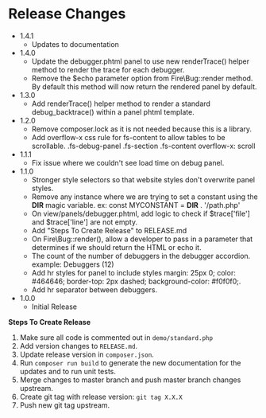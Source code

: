 # Release Changes
* 1.4.1
    * Updates to documentation
* 1.4.0
    * Update the debugger.phtml panel to use new renderTrace() helper method to render the trace for each debugger.
    * Remove the $echo parameter option from Fire\Bug::render method. By default this method will now return the rendered panel by default.
* 1.3.0
    * Add renderTrace() helper method to render a standard debug_backtrace() within a panel phtml template.
* 1.2.0
    * Remove composer.lock as it is not needed because this is a library.
    * Add overflow-x css rule for fs-content to allow tables to be scrollable. .fs-debug-panel .fs-section .fs-content overflow-x: scroll
* 1.1.1
    * Fix issue where we couldn't see load time on debug panel.
* 1.1.0
    * Stronger style selectors so that website styles don't overwrite panel styles.
    * Remove any instance where we are trying to set a constant using the __DIR__ magic variable. ex: const MYCONSTANT = __DIR__ . '/path.php'
    * On view/panels/debugger.phtml, add logic to check if $trace['file'] and $trace['line'] are not empty.
    * Add "Steps To Create Release" to RELEASE.md
    * On Fire\Bug::render(), allow a developer to pass in a parameter that determines if we should return the HTML or echo it.
    * The count of the number of debuggers in the debugger accordion. example: Debuggers (12)
    * Add hr styles for panel to include styles margin: 25px 0; color: #464646; border-top: 2px dashed; background-color: #f0f0f0;.
    * Add hr separator between debuggers.
* 1.0.0
    * Initial Release

**Steps To Create Release**

1. Make sure all code is commented out in `demo/standard.php`
2. Add version changes to `RELEASE.md`.
3. Update release version in `composer.json`.
4. Run `composer run build` to generate the new documentation for the updates and to run unit tests.
5. Merge changes to master branch and push master branch changes upstream.
6. Create git tag with release version: `git tag X.X.X`
7. Push new git tag upstream.

